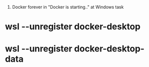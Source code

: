 1. Docker forever in "Docker is starting.." at Windows task
# wsl --unregister docker-desktop
# wsl --unregister docker-desktop-data
